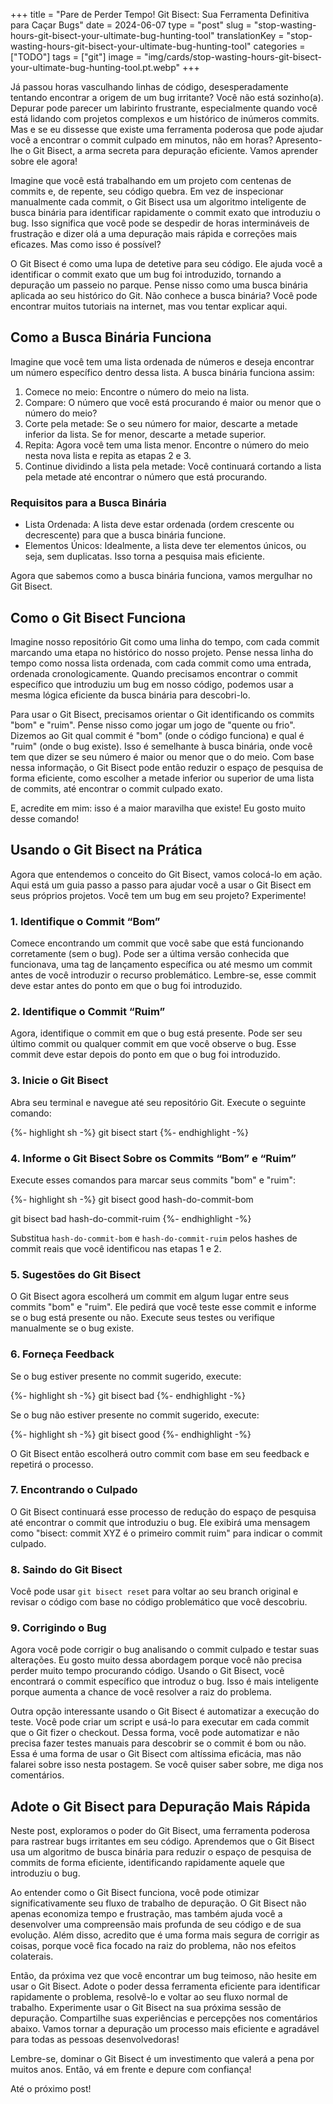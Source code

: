 +++
title = "Pare de Perder Tempo! Git Bisect: Sua Ferramenta Definitiva para Caçar Bugs"
date = 2024-06-07
type = "post"
slug = "stop-wasting-hours-git-bisect-your-ultimate-bug-hunting-tool"
translationKey = "stop-wasting-hours-git-bisect-your-ultimate-bug-hunting-tool"
categories = ["TODO"]
tags = ["git"]
image = "img/cards/stop-wasting-hours-git-bisect-your-ultimate-bug-hunting-tool.pt.webp"
+++

Já passou horas vasculhando linhas de código, desesperadamente tentando encontrar a origem de um bug irritante? Você não está sozinho(a). Depurar pode parecer um labirinto frustrante, especialmente quando você está lidando com projetos complexos e um histórico de inúmeros commits. Mas e se eu dissesse que existe uma ferramenta poderosa que pode ajudar você a encontrar o commit culpado em minutos, não em horas? Apresento-lhe o Git Bisect, a arma secreta para depuração eficiente. Vamos aprender sobre ele agora!

Imagine que você está trabalhando em um projeto com centenas de commits e, de repente, seu código quebra. Em vez de inspecionar manualmente cada commit, o Git Bisect usa um algoritmo inteligente de busca binária para identificar rapidamente o commit exato que introduziu o bug. Isso significa que você pode se despedir de horas intermináveis de frustração e dizer olá a uma depuração mais rápida e correções mais eficazes. Mas como isso é possível?

O Git Bisect é como uma lupa de detetive para seu código. Ele ajuda você a identificar o commit exato que um bug foi introduzido, tornando a depuração um passeio no parque. Pense nisso como uma busca binária aplicada ao seu histórico do Git. Não conhece a busca binária? Você pode encontrar muitos tutoriais na internet, mas vou tentar explicar aqui.

## Como a Busca Binária Funciona

Imagine que você tem uma lista ordenada de números e deseja encontrar um número específico dentro dessa lista. A busca binária funciona assim:

1. Comece no meio: Encontre o número do meio na lista.
1. Compare: O número que você está procurando é maior ou menor que o número do meio?
1. Corte pela metade: Se o seu número for maior, descarte a metade inferior da lista. Se for menor, descarte a metade superior.
1. Repita: Agora você tem uma lista menor. Encontre o número do meio nesta nova lista e repita as etapas 2 e 3.
1. Continue dividindo a lista pela metade: Você continuará cortando a lista pela metade até encontrar o número que está procurando.

### Requisitos para a Busca Binária

- Lista Ordenada: A lista deve estar ordenada (ordem crescente ou decrescente) para que a busca binária funcione.
- Elementos Únicos: Idealmente, a lista deve ter elementos únicos, ou seja, sem duplicatas. Isso torna a pesquisa mais eficiente.

Agora que sabemos como a busca binária funciona, vamos mergulhar no Git Bisect.

## Como o Git Bisect Funciona

Imagine nosso repositório Git como uma linha do tempo, com cada commit marcando uma etapa no histórico do nosso projeto. Pense nessa linha do tempo como nossa lista ordenada, com cada commit como uma entrada, ordenada cronologicamente. Quando precisamos encontrar o commit específico que introduziu um bug em nosso código, podemos usar a mesma lógica eficiente da busca binária para descobri-lo.

Para usar o Git Bisect, precisamos orientar o Git identificando os commits "bom" e "ruim". Pense nisso como jogar um jogo de "quente ou frio". Dizemos ao Git qual commit é "bom" (onde o código funciona) e qual é "ruim" (onde o bug existe). Isso é semelhante à busca binária, onde você tem que dizer se seu número é maior ou menor que o do meio. Com base nessa informação, o Git Bisect pode então reduzir o espaço de pesquisa de forma eficiente, como escolher a metade inferior ou superior de uma lista de commits, até encontrar o commit culpado exato.

E, acredite em mim: isso é a maior maravilha que existe! Eu gosto muito desse comando!

## Usando o Git Bisect na Prática

Agora que entendemos o conceito do Git Bisect, vamos colocá-lo em ação. Aqui está um guia passo a passo para ajudar você a usar o Git Bisect em seus próprios projetos. Você tem um bug em seu projeto? Experimente!

### 1. Identifique o Commit “Bom”

Comece encontrando um commit que você sabe que está funcionando corretamente (sem o bug). Pode ser a última versão conhecida que funcionava, uma tag de lançamento específica ou até mesmo um commit antes de você introduzir o recurso problemático. Lembre-se, esse commit deve estar antes do ponto em que o bug foi introduzido.

### 2. Identifique o Commit “Ruim”

Agora, identifique o commit em que o bug está presente. Pode ser seu último commit ou qualquer commit em que você observe o bug. Esse commit deve estar depois do ponto em que o bug foi introduzido.

### 3. Inicie o Git Bisect

Abra seu terminal e navegue até seu repositório Git. Execute o seguinte comando:

{%- highlight sh -%}
git bisect start
{%- endhighlight -%}

### 4. Informe o Git Bisect Sobre os Commits “Bom” e “Ruim”

Execute esses comandos para marcar seus commits "bom" e "ruim":

{%- highlight sh -%}
git bisect good hash-do-commit-bom

git bisect bad hash-do-commit-ruim
{%- endhighlight -%}

Substitua `hash-do-commit-bom` e `hash-do-commit-ruim` pelos hashes de commit reais que você identificou nas etapas 1 e 2.

### 5. Sugestões do Git Bisect

O Git Bisect agora escolherá um commit em algum lugar entre seus commits "bom" e "ruim". Ele pedirá que você teste esse commit e informe se o bug está presente ou não. Execute seus testes ou verifique manualmente se o bug existe.

### 6. Forneça Feedback

Se o bug estiver presente no commit sugerido, execute:

{%- highlight sh -%}
git bisect bad
{%- endhighlight -%}

Se o bug não estiver presente no commit sugerido, execute:

{%- highlight sh -%}
git bisect good
{%- endhighlight -%}

O Git Bisect então escolherá outro commit com base em seu feedback e repetirá o processo.

### 7. Encontrando o Culpado

O Git Bisect continuará esse processo de redução do espaço de pesquisa até encontrar o commit que introduziu o bug. Ele exibirá uma mensagem como "bisect: commit XYZ é o primeiro commit ruim" para indicar o commit culpado.

### 8. Saindo do Git Bisect

Você pode usar `git bisect reset` para voltar ao seu branch original e revisar o código com base no código problemático que você descobriu.

### 9. Corrigindo o Bug

Agora você pode corrigir o bug analisando o commit culpado e testar suas alterações. Eu gosto muito dessa abordagem porque você não precisa perder muito tempo procurando código. Usando o Git Bisect, você encontrará o commit específico que introduz o bug. Isso é mais inteligente porque aumenta a chance de você resolver a raiz do problema.

Outra opção interessante usando o Git Bisect é automatizar a execução do teste. Você pode criar um script e usá-lo para executar em cada commit que o Git fizer o checkout. Dessa forma, você pode automatizar e não precisa fazer testes manuais para descobrir se o commit é bom ou não. Essa é uma forma de usar o Git Bisect com altíssima eficácia, mas não falarei sobre isso nesta postagem. Se você quiser saber sobre, me diga nos comentários.

## Adote o Git Bisect para Depuração Mais Rápida

Neste post, exploramos o poder do Git Bisect, uma ferramenta poderosa para rastrear bugs irritantes em seu código. Aprendemos que o Git Bisect usa um algoritmo de busca binária para reduzir o espaço de pesquisa de commits de forma eficiente, identificando rapidamente aquele que introduziu o bug.

Ao entender como o Git Bisect funciona, você pode otimizar significativamente seu fluxo de trabalho de depuração. O Git Bisect não apenas economiza tempo e frustração, mas também ajuda você a desenvolver uma compreensão mais profunda de seu código e de sua evolução. Além disso, acredito que é uma forma mais segura de corrigir as coisas, porque você fica focado na raiz do problema, não nos efeitos colaterais.

Então, da próxima vez que você encontrar um bug teimoso, não hesite em usar o Git Bisect. Adote o poder dessa ferramenta eficiente para identificar rapidamente o problema, resolvê-lo e voltar ao seu fluxo normal de trabalho. Experimente usar o Git Bisect na sua próxima sessão de depuração. Compartilhe suas experiências e percepções nos comentários abaixo. Vamos tornar a depuração um processo mais eficiente e agradável para todas as pessoas desenvolvedoras!

Lembre-se, dominar o Git Bisect é um investimento que valerá a pena por muitos anos. Então, vá em frente e depure com confiança!

Até o próximo post!